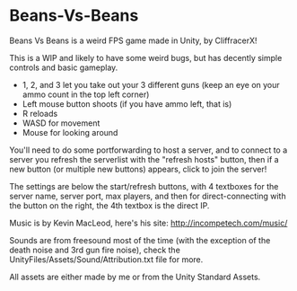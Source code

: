 Beans-Vs-Beans
==============
Beans Vs Beans is a weird FPS game made in Unity, by CliffracerX!

This is a WIP and likely to have some weird bugs, but has decently simple controls and basic gameplay.

* 1, 2, and 3 let you take out your 3 different guns (keep an eye on your ammo count in the top left corner)
* Left mouse button shoots (if you have ammo left, that is)
* R reloads
* WASD for movement
* Mouse for looking around

You'll need to do some portforwarding to host a server, and to connect to a server you refresh the serverlist with the "refresh hosts" button, then if a new button (or multiple new buttons) appears, click to join the server!

The settings are below the start/refresh buttons, with 4 textboxes for the server name, server port, max players, and then for direct-connecting with the button on the right, the 4th textbox is the direct IP.

Music is by Kevin MacLeod, here's his site: http://incompetech.com/music/

Sounds are from freesound most of the time (with the exception of the death noise and 3rd gun fire noise), check the UnityFiles/Assets/Sound/Attribution.txt file for more.

All assets are either made by me or from the Unity Standard Assets.